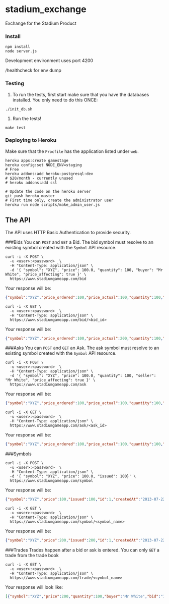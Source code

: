 stadium_exchange
================

Exchange for the Stadium Product

### Install
```
npm install
node server.js
```

Development environment uses port 4200

/healthcheck for env dump

### Testing

1. To run the tests, first start make sure that you have the databases installed. You only need to do this ONCE:
```
./init_db.sh
```

1. Run the tests!
```
make test
```

### Deploying to Heroku

Make sure that the `Procfile` has the application listed under `web`.
```
heroku apps:create gamestage
heroku config:set NODE_ENV=staging
# Free
heroku addons:add heroku-postgresql:dev
# $20/month - currently unused
# heroku addons:add ssl

# Update the code on the heroku server
git push heroku master
# First time only, create the administrator user
heroku run node scripts/make_admin_user.js
```

## The API
The API uses HTTP Basic Authentication to provide security.

###Bids
You can `POST` and `GET` a Bid. The bid symbol must resolve to an existing symbol created with the `Symbol` API resource.

```
curl -i -X POST \
  -u <user>:<password>  \
  -H "Content-Type: application/json" \
  -d '{ "symbol": "XYZ", "price": 100.0, "quantity": 100, "buyer": "Mr White", "price_affecting": true }' \
  https://www.stadiumgameapp.com/bid
```

Your response will be:
```json
{"symbol":"XYZ","price_ordered":100,"price_actual":100,"quantity":100,"buyer":"Mr White","order_placed_at":"2013-07-22T21:49:45.000Z","price_affecting":true,"matched":false,"id":1,"createdAt":"2013-07-22T21:49:45.000Z","updatedAt":"2013-07-22T21:49:45.000Z","deletedAt":null}
```

```
curl -i -X GET \
  -u <user>:<password>  \
  -H "Content-Type: application/json" \
  https://www.stadiumgameapp.com/bid/<bid_id>
```

Your response will be:
```json
{"symbol":"XYZ","price_ordered":100,"price_actual":200,"quantity":100,"buyer":"Mr White","order_placed_at":"2013-07-22T21:49:45.000Z","price_affecting":true,"matched":true,"id":1,"createdAt":"2013-07-22T21:49:45.000Z","updatedAt":"2013-07-22T21:49:47.000Z","deletedAt":null}
```
###Asks
You can `POST` and `GET` an Ask. The ask symbol must resolve to an existing symbol created with the `Symbol` API resource.

```
curl -i -X POST \
  -u <user>:<password>  \
  -H "Content-Type: application/json" \
  -d '{ "symbol": "XYZ", "price": 100.0, "quantity": 100, "seller": "Mr White", "price_affecting": true }' \
  https://www.stadiumgameapp.com/ask
```

Your response will be:
```json
{"symbol":"XYZ","price_ordered":100,"price_actual":100,"quantity":100,"seller":"Mr White","order_placed_at":"2013-07-22T22:03:24.000Z","price_affecting":true,"matched":false,"id":3,"createdAt":"2013-07-22T22:03:24.000Z","updatedAt":"2013-07-22T22:03:24.000Z","deletedAt":null}
```


```
curl -i -X GET \
  -u <user>:<password>  \
  -H "Content-Type: application/json" \
  https://www.stadiumgameapp.com/ask/<ask_id>
```

Your response will be:
```json
{"symbol":"XYZ","price_ordered":100,"price_actual":100,"quantity":100,"seller":"Mr White","order_placed_at":"2013-07-22T21:59:04.000Z","price_affecting":true,"matched":true,"id":2,"createdAt":"2013-07-22T21:59:04.000Z","updatedAt":"2013-07-22T21:59:07.000Z","deletedAt":null}
```

###Symbols

```
curl -i -X POST \
  -u <user>:<password>  \
  -H "Content-Type: application/json" \
  -d '{ "symbol": "XYZ", "price": 100.0, "issued": 100}' \
  https://www.stadiumgameapp.com/symbol
```

Your response will be:
```json
{"symbol":"XYZ","price":100,"issued":100,"id":1,"createdAt":"2013-07-22T21:49:37.000Z","updatedAt":"2013-07-22T21:49:37.000Z","deletedAt":null}
```


```
curl -i -X GET \
  -u <user>:<password>  \
  -H "Content-Type: application/json" \
  https://www.stadiumgameapp.com/symbol/<symbol_name>
```

Your response will be:
```json
{"symbol":"XYZ","price":200,"issued":200,"id":1,"createdAt":"2013-07-22T21:49:37.000Z","updatedAt":"2013-07-22T21:49:47.000Z","deletedAt":null}
```

###Trades
Trades happen after a bid or ask is entered. You can only `GET` a trade from the trade book

```shell
curl -i -X GET \
  -u <user>:<password>  \
  -H "Content-Type: application/json" \
  https://www.stadiumgameapp.com/trade/<symbol_name>
```

Your response will look like:
```json
[{"symbol":"XYZ","price":200,"quantity":100,"buyer":"Mr White","bid":"1","seller":"StadiumEX","ask":"1","id":1,"createdAt":"2013-07-22T21:49:47.000Z","updatedAt":"2013-07-22T21:49:47.000Z","deletedAt":null},{"symbol":"XYZ","price":100,"quantity":100,"buyer":"StadiumEX","bid":"2","seller":"Mr White","ask":"2","id":2,"createdAt":"2013-07-22T21:59:07.000Z","updatedAt":"2013-07-22T21:59:07.000Z","deletedAt":null},{"symbol":"XYZ","price":0,"quantity":100,"buyer":"StadiumEX","bid":"3","seller":"Mr White","ask":"3","id":3,"createdAt":"2013-07-22T22:03:26.000Z","updatedAt":"2013-07-22T22:03:26.000Z","deletedAt":null}]
```

